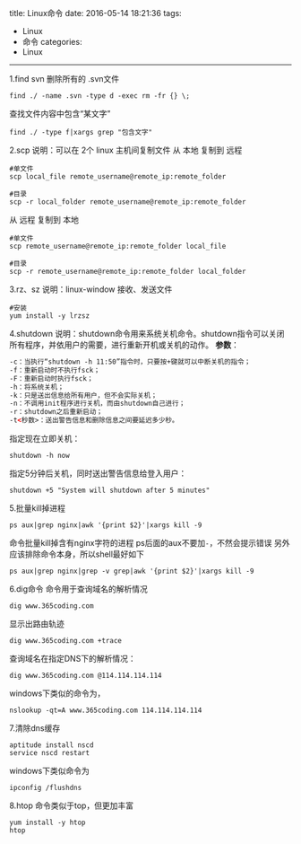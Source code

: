title: Linux命令
date: 2016-05-14 18:21:36
tags:
- Linux
- 命令
categories:
- Linux
---
1.find
svn 删除所有的 .svn文件
```shell
find ./ -name .svn -type d -exec rm -fr {} \;
```
查找文件内容中包含“某文字”
```shell
find ./ -type f|xargs grep "包含文字"
```
2.scp
说明：可以在 2个 linux 主机间复制文件
从 本地 复制到 远程 
```shell
#单文件
scp local_file remote_username@remote_ip:remote_folder

#目录
scp -r local_folder remote_username@remote_ip:remote_folder
```
从 远程 复制到 本地
```shell
#单文件
scp remote_username@remote_ip:remote_folder local_file

#目录
scp -r remote_username@remote_ip:remote_folder local_folder
```
3.rz、sz
说明：linux-window 接收、发送文件
```shell
#安装
yum install -y lrzsz
```
4.shutdown
说明：shutdown命令用来系统关机命令。shutdown指令可以关闭所有程序，并依用户的需要，进行重新开机或关机的动作。
**参数**：
```html
-c：当执行“shutdown -h 11:50”指令时，只要按+键就可以中断关机的指令；
-f：重新启动时不执行fsck；
-F：重新启动时执行fsck；
-h：将系统关机；
-k：只是送出信息给所有用户，但不会实际关机；
-n：不调用init程序进行关机，而由shutdown自己进行；
-r：shutdown之后重新启动；
-t<秒数>：送出警告信息和删除信息之间要延迟多少秒。
```
指定现在立即关机：
```shell
shutdown -h now
```
 指定5分钟后关机，同时送出警告信息给登入用户：
```shell
shutdown +5 "System will shutdown after 5 minutes"
```
5.批量kill掉进程
```shell
ps aux|grep nginx|awk '{print $2}'|xargs kill -9
```
命令批量kill掉含有nginx字符的进程
ps后面的aux不要加`-`，不然会提示错误
另外应该排除命令本身，所以shell最好如下
```shell
ps aux|grep nginx|grep -v grep|awk '{print $2}'|xargs kill -9
```
6.dig命令
命令用于查询域名的解析情况
```shell
dig www.365coding.com
```
显示出路由轨迹
```shell
dig www.365coding.com +trace
```
查询域名在指定DNS下的解析情况：
```shell
dig www.365coding.com @114.114.114.114
```
windows下类似的命令为，
```shell
nslookup -qt=A www.365coding.com 114.114.114.114
```
7.清除dns缓存
```shell
aptitude install nscd
service nscd restart
```
windows下类似命令为
```shell
ipconfig /flushdns
```
8.htop
命令类似于top，但更加丰富
```shell
yum install -y htop
htop
```